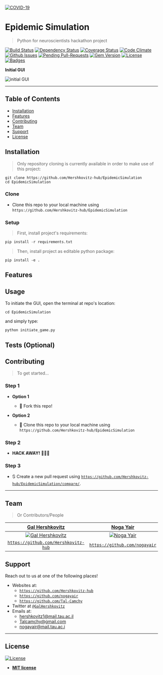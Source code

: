 <a href="https://il.usembassy.gov/slide/covid-19-information/"><img src="https://d2v9ipibika81v.cloudfront.net/uploads/sites/33/coronavirus-1140x440-1-1140x440-1-1140x440.jpg" title="COVID-19" alt="COVID-19"></a>

<!-- [![FVCproductions](https://d2v9ipibika81v.cloudfront.net/uploads/sites/33/coronavirus-1140x440-1-1140x440-1-1140x440.jpg)](https://il.usembassy.gov/slide/covid-19-information/) -->

# Epidemic Simulation

> Python for neuroscientists hackathon project

[![Build Status](http://img.shields.io/travis/badges/badgerbadgerbadger.svg?style=flat-square)](https://travis-ci.org/badges/badgerbadgerbadger) [![Dependency Status](http://img.shields.io/gemnasium/badges/badgerbadgerbadger.svg?style=flat-square)](https://gemnasium.com/badges/badgerbadgerbadger) [![Coverage Status](http://img.shields.io/coveralls/badges/badgerbadgerbadger.svg?style=flat-square)](https://coveralls.io/r/badges/badgerbadgerbadger) [![Code Climate](http://img.shields.io/codeclimate/github/badges/badgerbadgerbadger.svg?style=flat-square)](https://codeclimate.com/github/badges/badgerbadgerbadger) [![Github Issues](http://githubbadges.herokuapp.com/badges/badgerbadgerbadger/issues.svg?style=flat-square)](https://github.com/badges/badgerbadgerbadger/issues) [![Pending Pull-Requests](http://githubbadges.herokuapp.com/badges/badgerbadgerbadger/pulls.svg?style=flat-square)](https://github.com/badges/badgerbadgerbadger/pulls) [![Gem Version](http://img.shields.io/gem/v/badgerbadgerbadger.svg?style=flat-square)](https://rubygems.org/gems/badgerbadgerbadger) [![License](http://img.shields.io/:license-mit-blue.svg?style=flat-square)](http://badges.mit-license.org) [![Badges](http://img.shields.io/:badges-9/9-ff6799.svg?style=flat-square)](https://github.com/badges/badgerbadgerbadger)

**Initial GUI**

![initial GUI](supp/images/2020-07-24-11-40-33.gif)

---

## Table of Contents

- [Installation](#installation)
- [Features](#features)
- [Contributing](#contributing)
- [Team](#team)
- [Support](#support)
- [License](#license)

## Installation

> Only repository cloning is currently available in order to make use of this project:

```
git clone https://github.com/Hershkovitz-hub/EpidemicSimulation
cd EpidemicSimulation
```

### Clone

- Clone this repo to your local machine using `https://github.com/Hershkovitz-hub/EpidemicSimulation`

### Setup

> First, install project's requirements:

```python
pip install -r requirements.txt
```

> Then, install project as editable python package:

```
pip install -e .
```

## Features

## Usage

To initiate the GUI, open the terminal at repo's location:

```
cd EpidemicSimulation
```

and simply type:

```
python initiate_game.py
```

## Tests (Optional)

## Contributing

> To get started...

### Step 1

- **Option 1**

  - 🍴 Fork this repo!

- **Option 2**
  - 👯 Clone this repo to your local machine using `https://github.com/Hershkovitz-hub/EpidemicSimulation`

### Step 2

- **HACK AWAY!** 🔨🔨🔨

### Step 3

- 🔃 Create a new pull request using <a href="https://github.com/Hershkovitz-hub/EpidemicSimulation/compare/" target="_blank">`https://github.com/Hershkovitz-hub/EpidemicSimulation/compare/`</a>.

---

## Team

> Or Contributors/People

|                                       <a href="https://github.com/Hershkovitz-hub" target="_blank">**Gal Hershkovitz**</a>                                       |                 <a href="https://github.com/nogayair" target="_blank">**Noga Yair**</a>                  |                  <a href="https://github.com/Tal-Camchy" target="_blank">**Tal Camchy**</a>                  |
| :--------------------------------------------------------------------------------------------------------------------------------------------------------------: | :------------------------------------------------------------------------------------------------------: | :----------------------------------------------------------------------------------------------------------: |
| [![Gal Hershkovitz](https://avatars0.githubusercontent.com/u/52285382?s=460&u=de3ddd2cbb62de1e303d6c2562fec30180e8ca12&v=4)](https://github.com/Hershkovitz-hub) | [![Noga Yair](https://avatars0.githubusercontent.com/u/61880608?s=400&v=4)](https://github.com/nogayair) | [![Tal Canmchy](https://avatars1.githubusercontent.com/u/61880608?s=460&v=4)](https://github.com/Tal-Camchy) |
|                              <a href="https://github.com/Hershkovitz-hub" target="_blank">`https://github.com/Hershkovitz-hub`</a>                               |         <a href="https://github.com/nogayair" target="_blank">`https://github.com/nogayair`</a>          |         <a href="https://github.com/Tal-Camchy" target="_blank">`https://github.com/Tal-Camchy`</a>          |

## Support

Reach out to us at one of the following places!

- Websites at:
  - <a href="https://github.com/Hershkovitz-hub" target="_blank">`https://github.com/Hershkovitz-hub`</a>
  - <a href="https://github.com/nogayair" target="_blank">`https://github.com/nogayair`</a>
  - <a href="https://github.com/Tal-Camchy" target="_blank">`https://github.com/Tal-Camchy`</a>
- Twitter at <a href="https://twitter.com/GalHershkovitz" target="_blank">`@GalHershkovitz`</a>
- Emails at:
  - <hershkovitz1@mail.tau.ac.il>
  - <Talcamchy@gmail.com>
  - <nogayair@mail.tau.ac.i>

---

## License

[![License](http://img.shields.io/:license-mit-blue.svg?style=flat-square)](http://badges.mit-license.org)

- **[MIT license](http://opensource.org/licenses/mit-license.php)**

